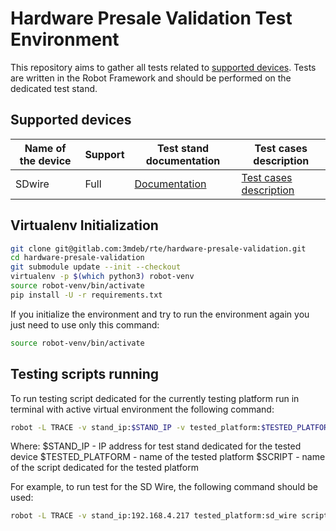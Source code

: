Hardware Presale Validation Test Environment
=====================================

This repository aims to gather all tests related to
[supported devices](#supported-devices). Tests are written in the Robot
Framework and should be performed on the dedicated test stand.

Supported devices
-------------------
| Name of the device | Support | Test stand documentation    | Test cases description             |
|--------------------|---------|-----------------------------|------------------------------------|
| SDwire             | Full    | [Documentation][SDwire-1]   | [Test cases description][SDwire-2] |

[SDwire-1]: docs/sd-wire-test-stand.md
[SDwire-2]: docs/sd-wire-test-cases.md

Virtualenv Initialization
-------------------------

```bash
git clone git@gitlab.com:3mdeb/rte/hardware-presale-validation.git
cd hardware-presale-validation
git submodule update --init --checkout
virtualenv -p $(which python3) robot-venv
source robot-venv/bin/activate
pip install -U -r requirements.txt
```

If you initialize the environment and try to run the environment again you just
need to use only this command:

```bash
source robot-venv/bin/activate
```

Testing scripts running
-------------------------

To run testing script dedicated for the currently testing platform run in
terminal with active virtual environment the following command:

```bash
robot -L TRACE -v stand_ip:$STAND_IP -v tested_platform:$TESTED_PLATFORM scripts/$SCRIPT
```

Where:
$STAND_IP - IP address for test stand dedicated for the tested device
$TESTED_PLATFORM - name of the tested platform
$SCRIPT - name of the script dedicated for the tested platform

For example, to run test for the SD Wire, the following command should be used:

```bash
robot -L TRACE -v stand_ip:192.168.4.217 tested_platform:sd_wire scripts/sd-wire.robot
```
